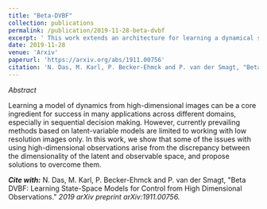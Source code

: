 ```yaml
---
title: "Beta-DVBF"
collection: publications
permalink: /publication/2019-11-28-beta-dvbf
excerpt: ' This work extends an architecture for learning a dynamical system - Deep Variational Bayes Filter - to incorporate high-dimensional image data.'
date: 2019-11-28
venue: 'Arxiv'
paperurl: 'https://arxiv.org/abs/1911.00756'
citation: 'N. Das, M. Karl, P. Becker-Ehmck and P. van der Smagt, "Beta DVBF: Learning State-Space Models for Control from High Dimensional Observations." <i>2019 arXiv preprint arXiv:1911.00756.</i>'
---
```

*Abstract*

Learning a model of dynamics from high-dimensional images can be a core ingredient for success in many applications across different domains, especially in sequential decision making.
However, currently prevailing methods based on latent-variable models are limited to working with low resolution images only. 
In this work, we show that some of the issues with using high-dimensional observations arise from the discrepancy between the dimensionality of the latent and observable space, and propose solutions to overcome them.

<b><i>Cite with:</i></b> N. Das, M. Karl, P. Becker-Ehmck and P. van der Smagt, "Beta DVBF: Learning State-Space Models for Control from High Dimensional Observations." <i>2019 arXiv preprint arXiv:1911.00756.</i>
